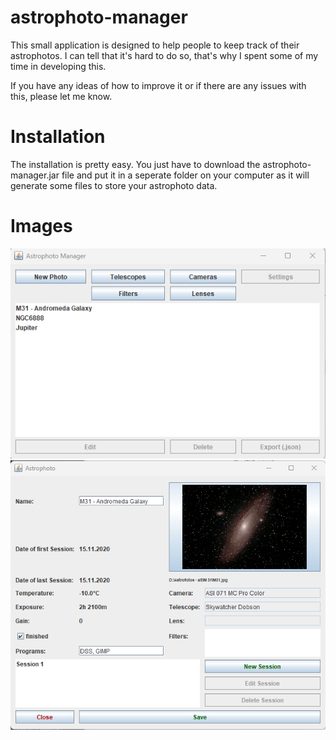 # astrophoto-manager

This small application is designed to help people to keep track of their astrophotos.
I can tell that it's hard to do so, that's why I spent some of my time in developing this.

If you have any ideas of how to improve it or if there are any issues with this, please let me know.

# Installation

The installation is pretty easy. You just have to download the astrophoto-manager.jar file and put it in a seperate folder on your computer as it will generate some files to store your astrophoto data.

# Images
![alt text](https://github.com/Arcturus135/astrophoto-manager/blob/master/img/img.png)
![alt text](https://github.com/Arcturus135/astrophoto-manager/blob/master/img/img_1.png)
